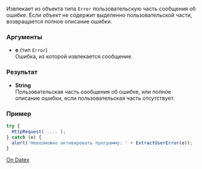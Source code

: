 Извлекает из объекта типа `Error` пользовательскую часть сообщения об ошибке. Если объект не содержит выделенно пользовательской части, возвращается полное описание ошибки.

### Аргументы
- **e** (тип `Error`)  
    Ошибка, из которой извлекается сообщение.

### Результат
- **String**  
    Пользовательская часть сообщения об ошибке, или полное описание ошибки, если пользовательская часть отсутствует.

### Пример
```js
try {     
  HttpRequest( .... ); 
} catch (e) {     
  alert('Невозможно активировать программу: ' + ExtractUserError(e)); 
}
```

[On Datex](http://docs.datex.ru/article.htm?id=5620250451197911788)